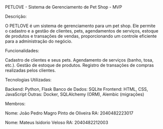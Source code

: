 PETLOVE - Sistema de Gerenciamento de Pet Shop - MVP

Descrição:

O PETLOVE é um sistema de gerenciamento para um pet shop. Ele permite o cadastro e a gestão de clientes, pets, agendamentos de serviços, estoque de produtos e transações de vendas, proporcionando um controle eficiente para a administração do negócio.

Funcionalidades:

Cadastro de clientes e seus pets. Agendamento de serviços (banho, tosa, etc.). Gestão de estoque de produtos. Registro de transações de compras realizadas pelos clientes.

Tecnologias Utilizadas:

Backend: Python, Flask Banco de Dados: SQLite Frontend: HTML, CSS, JavaScript Outras: Docker, SQLAlchemy (ORM), Alembic (migrações)

Membros:

Nome: João Pedro Magro Pinto de Oliveira
RA: 2040482223017


Nome: Mateus Isidorio Veloso
RA: 2040482212003